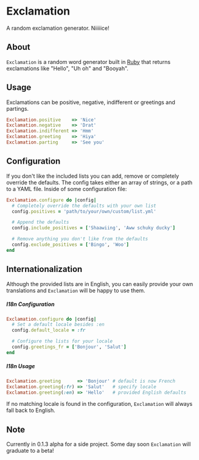 # Exclamation #
A random exclamation generator. Niiiiice!

## About ##
`Exclamation` is a random word generator built in [Ruby](https://www.ruby-lang.org/en/) that returns exclamations like "Hello", "Uh oh" and "Booyah".

## Usage ##
Exclamations can be positive, negative, indifferent or greetings and partings.

```ruby
Exclamation.positive    => 'Nice'
Exclamation.negative    => 'Drat'
Exclamation.indifferent => 'Hmm'
Exclamation.greeting    => 'Hiya'
Exclamation.parting     => 'See you'
```

## Configuration ##
If you don't like the included lists you can add, remove or completely override the defaults. The config takes either an array of strings, or a path to a YAML file. Inside of some configuration file:

```ruby
Exclamation.configure do |config|
  # Completely override the defaults with your own list
  config.positives = 'path/to/your/own/custom/list.yml'

  # Append the defaults
  config.include_positives = ['Shaawiing', 'Aww schuky ducky']

  # Remove anything you don't like from the defaults
  config.exclude_positives = ['Bingo', 'Woo']
end
```

## Internationalization ##
Although the provided lists are in English, you can easily provide your own translations and `Exclamation` will be happy to use them.

##### I18n Configuration #####
```ruby
Exclamation.configure do |config|
  # Set a default locale besides :en
  config.default_locale = :fr

  # Configure the lists for your locale
  config.greetings_fr = ['Bonjour', 'Salut']
end
```

##### I18n Usage #####
```ruby
Exclamation.greeting      => 'Bonjour' # default is now French
Exclamation.greeting(:fr) => 'Salut'   # specify locale
Exclamation.greeting(:en) => 'Hello'   # provided English defaults
```
If no matching locale is found in the configuration, `Exclamation` will always fall back to English.


## Note ##
Currently in 0.1.3 alpha for a side project. Some day soon `Exclamation` will graduate to a beta!
